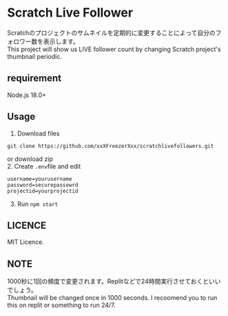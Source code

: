 # Scratch Live Follower  
Scratchのプロジェクトのサムネイルを定期的に変更することによって自分のフォロワー数を表示します。  
This project will show us LIVE follower count by changing Scratch project's thumbnail periodic.  

## requirement
Node.js 18.0+  
## Usage
1. Download files
```
git clone https://github.com/xxXFreezerXxx/scratchlivefollowers.git
```  
or download zip  
2. Create `.env`file and edit
```
username=yourusername
password=securepassowrd
projectid=yourprojectid
```
3. Run `npm start`
## LICENCE  
MIT Licence.
## NOTE
1000秒に1回の頻度で変更されます。Replitなどで24時間実行させておくといいでしょう。  
Thumbnail will be changed once in 1000 seconds. I recoomend you to run this on replit or something to run 24/7.